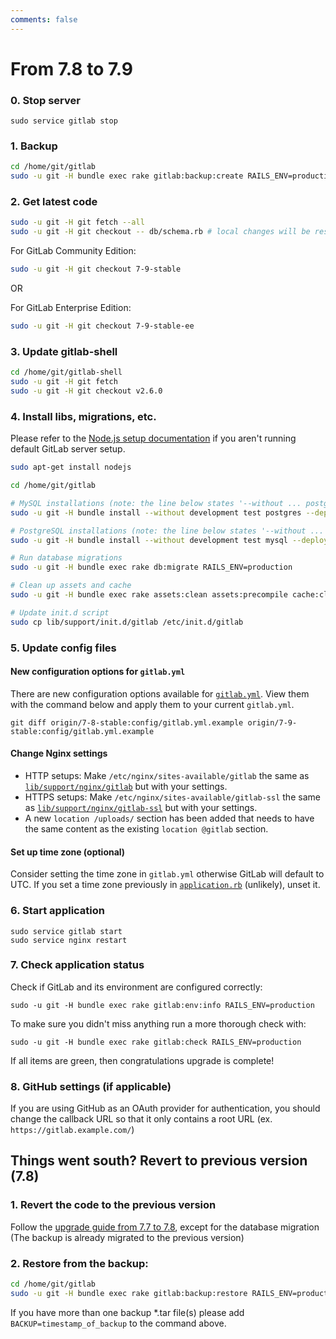 ```yaml
---
comments: false
---
```


# From 7.8 to 7.9

### 0. Stop server

    sudo service gitlab stop

### 1. Backup

```bash
cd /home/git/gitlab
sudo -u git -H bundle exec rake gitlab:backup:create RAILS_ENV=production
```

### 2. Get latest code

```bash
sudo -u git -H git fetch --all
sudo -u git -H git checkout -- db/schema.rb # local changes will be restored automatically
```

For GitLab Community Edition:

```bash
sudo -u git -H git checkout 7-9-stable
```

OR

For GitLab Enterprise Edition:

```bash
sudo -u git -H git checkout 7-9-stable-ee
```

### 3. Update gitlab-shell

```bash
cd /home/git/gitlab-shell
sudo -u git -H git fetch
sudo -u git -H git checkout v2.6.0
```

### 4. Install libs, migrations, etc.

Please refer to the [Node.js setup documentation](https://github.com/joyent/node/wiki/installing-node.js-via-package-manager#debian-and-ubuntu-based-linux-distributions) if you aren't running default GitLab server setup.

```bash
sudo apt-get install nodejs

cd /home/git/gitlab

# MySQL installations (note: the line below states '--without ... postgres')
sudo -u git -H bundle install --without development test postgres --deployment

# PostgreSQL installations (note: the line below states '--without ... mysql')
sudo -u git -H bundle install --without development test mysql --deployment

# Run database migrations
sudo -u git -H bundle exec rake db:migrate RAILS_ENV=production

# Clean up assets and cache
sudo -u git -H bundle exec rake assets:clean assets:precompile cache:clear RAILS_ENV=production

# Update init.d script
sudo cp lib/support/init.d/gitlab /etc/init.d/gitlab
```

### 5. Update config files

#### New configuration options for `gitlab.yml`

There are new configuration options available for [`gitlab.yml`][yaml]. View them with the command below and apply them to your current `gitlab.yml`.

```
git diff origin/7-8-stable:config/gitlab.yml.example origin/7-9-stable:config/gitlab.yml.example
```

#### Change Nginx settings

- HTTP setups: Make `/etc/nginx/sites-available/gitlab` the same as [`lib/support/nginx/gitlab`][nginx] but with your settings.
- HTTPS setups: Make `/etc/nginx/sites-available/gitlab-ssl` the same as [`lib/support/nginx/gitlab-ssl`][nginx-ssl] but with your settings.
- A new `location /uploads/` section has been added that needs to have the same content as the existing `location @gitlab` section.

#### Set up time zone (optional)

Consider setting the time zone in `gitlab.yml` otherwise GitLab will default to UTC. If you set a time zone previously in [`application.rb`][app] (unlikely), unset it.

### 6. Start application

    sudo service gitlab start
    sudo service nginx restart

### 7. Check application status

Check if GitLab and its environment are configured correctly:

    sudo -u git -H bundle exec rake gitlab:env:info RAILS_ENV=production

To make sure you didn't miss anything run a more thorough check with:

    sudo -u git -H bundle exec rake gitlab:check RAILS_ENV=production

If all items are green, then congratulations upgrade is complete!

### 8. GitHub settings (if applicable)

If you are using GitHub as an OAuth provider for authentication, you should change the callback URL so that it
only contains a root URL (ex. `https://gitlab.example.com/`)

## Things went south? Revert to previous version (7.8)

### 1. Revert the code to the previous version
Follow the [upgrade guide from 7.7 to 7.8](7.7-to-7.8.md), except for the database migration
(The backup is already migrated to the previous version)

### 2. Restore from the backup:

```bash
cd /home/git/gitlab
sudo -u git -H bundle exec rake gitlab:backup:restore RAILS_ENV=production
```
If you have more than one backup *.tar file(s) please add `BACKUP=timestamp_of_backup` to the command above.

[yaml]: https://gitlab.com/gitlab-org/gitlab-ce/blob/7-9-stable/config/gitlab.yml.example
[app]: https://gitlab.com/gitlab-org/gitlab-ce/blob/7-9-stable/config/application.rb
[nginx]: https://gitlab.com/gitlab-org/gitlab-ce/blob/7-9-stable/lib/support/nginx/gitlab
[nginx-ssl]: https://gitlab.com/gitlab-org/gitlab-ce/blob/7-9-stable/lib/support/nginx/gitlab-ssl
